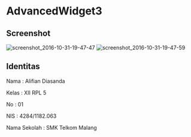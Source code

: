 # AdvancedWidget3

## Screenshot 
![screenshot_2016-10-31-19-47-47](https://cloud.githubusercontent.com/assets/22438078/19854977/8cf8a2d8-9fa4-11e6-839a-80bce9d64245.jpg)
![screenshot_2016-10-31-19-47-59](https://cloud.githubusercontent.com/assets/22438078/19854978/8d00dfca-9fa4-11e6-926c-1914b5c3b5af.jpg)
## Identitas

Nama          : Alifian Diasanda

Kelas         : XII RPL 5

No            : 01

NIS           : 4284/1182.063

Nama Sekolah  : SMK Telkom Malang
